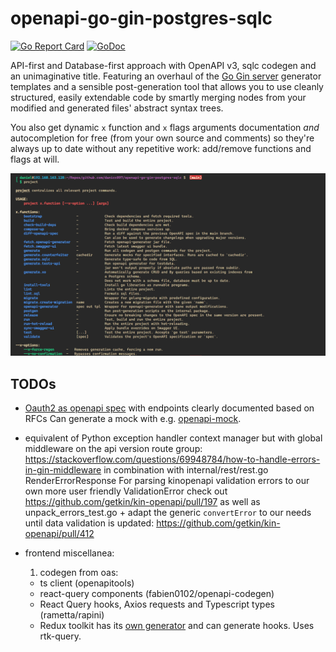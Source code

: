 
# openapi-go-gin-postgres-sqlc

[![Go Report Card](https://goreportcard.com/badge/github.com/danicc097/openapi-go-gin-postgres-sqlc)](https://goreportcard.com/report/github.com/danicc097/openapi-go-gin-postgres-sqlc)
[![GoDoc](https://pkg.go.dev/badge/github.com/danicc097/openapi-go-gin-postgres-sqlc)](https://pkg.go.dev/github.com/danicc097/openapi-go-gin-postgres-sqlc)

API-first and Database-first approach with OpenAPI v3, sqlc codegen and an
unimaginative title.
Featuring an overhaul of the [Go Gin
server](https://github.com/OpenAPITools/openapi-generator/blob/master/docs/generators/go-gin-server.md)
generator templates and a sensible post-generation tool that allows you to use cleanly
structured, easily extendable code by smartly merging nodes
from your modified and generated files' abstract syntax trees.

You also get dynamic ``x`` function and ``x`` flags arguments documentation _and_ autocompletion for
free (from your own source and comments)
so they're always up to date without any repetitive work: add/remove functions
and flags at will.

![](.github/autodocs.png)

## TODOs

  - [Oauth2 as openapi
    spec](https://github.com/ybelenko/oauth2_as_oas3_components/tree/master/dist/components)
    with endpoints clearly documented based on RFCs
    Can generate a mock with e.g.
    [openapi-mock](https://github.com/muonsoft/openapi-mock).

  - equivalent of Python exception handler context manager but with global
  middleware on the api version route group:
      https://stackoverflow.com/questions/69948784/how-to-handle-errors-in-gin-middleware
      in combination with internal/rest/rest.go RenderErrorResponse
    For parsing kinopenapi validation errors to our own more user
    friendly ValidationError check out
    https://github.com/getkin/kin-openapi/pull/197
    as well as
    unpack_errors_test.go + adapt the generic ``convertError`` to our needs
    until data validation is updated:
    https://github.com/getkin/kin-openapi/pull/412


  - frontend miscellanea:
    1. codegen from oas:
      - ts client (openapitools)
      - react-query components (fabien0102/openapi-codegen)
      - React Query hooks, Axios requests and Typescript types (rametta/rapini)
      - Redux toolkit has its [own
        generator](https://github.com/reduxjs/redux-toolkit/tree/master/packages/rtk-query-codegen-openapi)
        and can generate hooks. Uses rtk-query.


